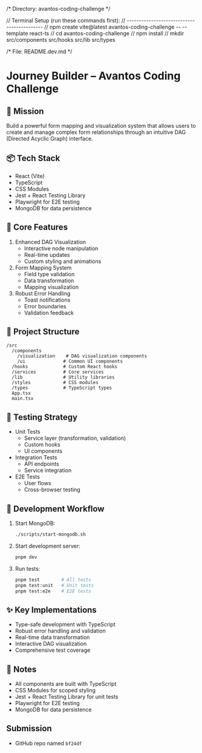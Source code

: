 /*
Directory: avantos-coding-challenge
*/

// Terminal Setup (run these commands first):
// -------------------------------------------
// npm create vite@latest avantos-coding-challenge -- --template react-ts
// cd avantos-coding-challenge
// npm install
// mkdir src/components src/hooks src/lib src/types

/* File: README.dev.md */
# Journey Builder – Avantos Coding Challenge

## 🌟 Mission
Build a powerful form mapping and visualization system that allows users to create and manage complex form relationships through an intuitive DAG (Directed Acyclic Graph) interface.

## 📦 Tech Stack
- React (Vite)
- TypeScript
- CSS Modules
- Jest + React Testing Library
- Playwright for E2E testing
- MongoDB for data persistence

## 🎯 Core Features
1. Enhanced DAG Visualization
   - Interactive node manipulation
   - Real-time updates
   - Custom styling and animations
2. Form Mapping System
   - Field type validation
   - Data transformation
   - Mapping visualization
3. Robust Error Handling
   - Toast notifications
   - Error boundaries
   - Validation feedback

## 🧱 Project Structure
```
/src
  /components
    /visualization    # DAG visualization components
    /ui              # Common UI components
  /hooks             # Custom React hooks
  /services          # Core services
  /lib               # Utility libraries
  /styles            # CSS modules
  /types             # TypeScript types
  App.tsx
  main.tsx
```

## 🧪 Testing Strategy
- Unit Tests
  - Service layer (transformation, validation)
  - Custom hooks
  - UI components
- Integration Tests
  - API endpoints
  - Service integration
- E2E Tests
  - User flows
  - Cross-browser testing

## 🚀 Development Workflow
1. Start MongoDB:
   ```bash
   ./scripts/start-mongodb.sh
   ```

2. Start development server:
   ```bash
   pnpm dev
   ```

3. Run tests:
   ```bash
   pnpm test        # All tests
   pnpm test:unit   # Unit tests
   pnpm test:e2e    # E2E tests
   ```

## ✨ Key Implementations
- Type-safe development with TypeScript
- Robust error handling and validation
- Real-time data transformation
- Interactive DAG visualization
- Comprehensive test coverage

## 📝 Notes
- All components are built with TypeScript
- CSS Modules for scoped styling
- Jest + React Testing Library for unit tests
- Playwright for E2E testing
- MongoDB for data persistence

## Submission
- GitHub repo named `bf24df`